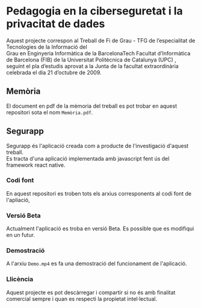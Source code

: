 # Pedagogia en la ciberseguretat i la privacitat de dades

Aquest projecte correspon al Treball de Fi de Grau - TFG de l’especialitat de Tecnologies de la Informació del  
Grau en Enginyeria Informàtica de la BarcelonaTech Facultat d’Informàtica de Barcelona (FIB) de la Universitat Politècnica de Catalunya (UPC)
, seguint el pla d’estudis aprovat a la Junta de la facultat extraordinària celebrada el dia 21 d’octubre de 2009.


## Memòria

El document en pdf de la mèmoria del treball es pot trobar en aquest repositori sota el nom ``Memòria.pdf``.


## Segurapp

Segurapp és l'aplicació creada com a producte de l'investigació d'aquest treball.  
Es tracta d'una aplicació implementada amb javascript fent ús del framework react native.

### Codi font

En aquest repositori es troben tots els arxius corresponents al codi font de l'apliació,

### Versió Beta

Actualment l'aplicació es troba en versió Beta. Es possible que es modifiqui en un futur.


### Demostració

A l'arxiu ``Demo.mp4`` es fa una demostració del funcionament de l'aplicació.


### Llicència 

Aquest projecte es pot descàrregar i compartir si no és amb finalitat comercial sempre i quan es respecti la propietat intel·lectual.

